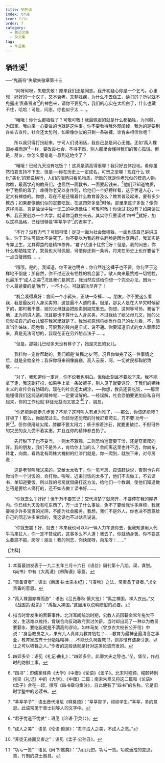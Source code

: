 ```yaml
---
title: 牺牲谟
index: true
icon: file
order: 7
category:
  - 鲁迅文集
  - 杂文集
tag:  
  - 华盖集
---
```


## 牺牲谟[^①]

──“鬼画符”失敬失敬章第十三

　　“阿呀阿呀，失敬失敬！原来我们还是同志。我开初疑心你是一个乞丐，心里想：好好的一个汉子，又不衰老，又非残疾，为什么不去做工，读书的？所以就不免露出‘责备贤者’[^②]的神色来，请你不要见气，我们的心实在太坦白了，什么也藏不住，哈哈！可是，同志，你也似乎太……。

　　“哦哦！你什么都牺牲了？可敬可敬！我最佩服的就是什么都牺牲，为同胞，为国家。我向来一心要做的也就是这件事。你不要看得我外观阔绰，我为的是要到各处去宣传。社会还太势利，如果像你似的只剩一条破裤，谁肯来相信你呢？

　　所以我只得打扮起来，宁可人们说闲话，我自己总是问心无愧。正如‘禹入裸国亦裸而游’[^③]一样，要改良社会，不得不然，别人那里会懂得我们的苦心孤诣。但是，朋友，你怎么竟奄奄一息到这地步了？

　　“哦哦！已经九天没有吃饭？！这真是清高得很哪！我只好五体投地。看你虽然怕要支持不下去，但是──你在历史上一定成名，可贺之至哪！现在什么‘欧化’‘美化’的邪说横行，人们的眼睛只看见物质，所缺的就是你老兄似的模范人物。你瞧，最高学府的教员们，也居然一面教书，一面要起钱来，[^④]他们只知道物质，中了物质的毒了。难得你老兄以身作则，给他们一个好榜样看，这于世道人心，一定大有裨益的。你想，现在不是还嚷着什么教育普及么？教育普及起来，要有多少教员；如果都像他们似的定要吃饭，在这四郊多垒[^⑤]时候，那里来这许多饭？像你这样清高，真是浊世中独一无二的中流砥柱：可敬可敬！你读过书没有？如果读过书，我正要创办一个大学，就请你当教务长去。其实你只要读过‘四书’[^⑥]就好，加以这样品格，已经很够做‘莘莘学子’[^⑦]的表率了。

　　“不行？没有力气？可惜可惜！足见一面为社会做牺牲，一面也该自己讲讲卫生。你于卫生可惜太不讲究了。你不要以为我的胖头胖脸是因为享用好，我其实是专靠卫生，尤其得益的是精神修养，‘君子忧道不忧贫’[^⑧]呀！但是，我的同志，你什么都牺牲完了，究竟也大可佩服，可惜你还剩一条裤，将来在历史上也许要留下一点白璧微瑕……。

　　“哦哦，是的。我知道，你不说也明白：你自然连这裤子也不要，你何至于这样地不彻底；那自然，你不过还没有牺牲的机会罢了。敝人向来最赞成一切牺牲，也最乐于‘成人之美’[^⑨]况且我们是同志，我当然应该给你想一个完全办法，因为一个人最紧要的是‘晚节’，一不小心，可就前功尽弃了！

　　“机会凑得真好：舍间一个小鸦头，正缺一条裤……。朋友，你不要这么看我，我是最反对人身买卖的，这是最不人道的事。但是，那女人是在大旱灾时候留下的，那时我不要，她的父母就会把她卖到妓院里去。你想，这何等可怜。我留下地，正为的讲人道。况且那也不算什么人身买卖，不过我给了她父母几文，她的父母就把自己的女儿留在我家里就是了。我当初原想将她当作自己的女儿看，不，简直当作姊妹，同胞看；可恨我的贱内是旧式，说不通。你要知道旧式的女人顽固起来，真是无法可想的，我现在正在另外想点法子……。

　　“但是，那娃儿已经多天没有裤子了，她是灾民的女儿。

　　我料你一定肯帮助的。我们都是‘贫民之友’呵。况且你做完了这一件事情之后，就是全始全终；我保你将来铜像巍巍，高入云表，呵，一切贫民都鞠躬致敬……。

　　“对了，我知道你一定肯，你不说我也明白。但你此刻且不要脱下来。我不能拿了走，我这副打扮，如果手上拿一条破裤子，别人见了就要诧异，于我们的牺牲主义的宣传会有妨碍的。现在的社会还太胡涂，──你想，教员还要吃饭，──那里能懂得我们这纯洁的精神呢，一定要误解的。一经误解，社会恐怕要更加自私自利起来，你的工作也就‘非徒无益而又害之’[^⑩]了，朋友。

　　“你还能勉强走几步罢？不能？这可叫人有点为难了，──那么，你该还能爬？好极了！那么，你就爬过去。你趁你还能爬的时候赶紧爬去，万不要‘功亏一篑’[^⑾]。但你须用趾尖爬，膝髁不要太用力；裤子擦着沙石，就要更破烂，不但可怜的灾民的女儿受不着实惠，并且连你的精神都白扔了。

　　先行脱下了也不妥当，一则太不雅观，二则恐怕巡警要干涉，还是穿着爬的好。我的朋友，我们不是外人，肯给你上当的么？舍间离这里也并不远，你向东，转北，向南，看路北有两株大槐树的红漆门就是。你一爬到，就脱下来，对号房说：

　　这是老爷叫我送来的，交给太太收下。你一见号房，应该赶快说，否则也许将你当作一个讨饭的，会打你。唉唉，近来讨饭的太多了，他们不去做工，不去读书，单知道要饭。所以我的号房就借痛打这方法，给他们一个教训，使他们知道做乞丐是要给人痛打的，还不如去做工读书好……。

　　“你就去么？好好！但千万不要忘记：交代清楚了就爬开，不要停在我的屋界内。你已经九天没有吃东西了，万一出了什么事故，免不了要给我许多麻烦，我就要减少许多宝贵的光阴，不能为社会服务。我想，我们不是外人，你也决不愿意给自己的同志许多麻烦的，我这话也不过姑且说说。

　　“你就去罢！好，就去！本来我也可以叫一辆人力车送你去，但我知道用人代牛马来拉人，你一定不赞成的，这事多么不人道！我去了。你就动身罢。你不要这么萎靡不振，爬呀！朋友！我的同志，你快爬呀，向东呀！……”

【注释】

[^①]:本篇最初发表于一九二五年三月十六日《语丝》周刊第十八期。谟，谋划。《尚书》中有《大禹谟》《皋陶谟》等篇。

[^②]:“责备贤者”：语出《新唐书·太宗本纪》：“《春秋》之法，常责备于贤者。”求全责备的意思。

[^③]:“禹入裸国亦裸而游”：语出《吕氏春秋·慎大览》：“禹之裸国，裸入衣出。”又《战国策·赵策》：“禹祖入裸国。”这里用以说明随俗的必要。

[^④]:指当时曾发生的索薪事件。北洋军阀统治时期，公教人员因薪金常年拖欠不发，生活难以维持，曾联合向反动政府索讨欠薪。当时却出现了一种以为教员要薪水、要吃饭就是不清高的谬论。如林马矣（曾京农大校长公开信》中说：“身当教员之人，果有几人真肯为教育牺牲？……教育为最神圣最清高之事业，教育家应有十分牺牲精神……不能长久枵腹教书，则亦惟有洁身引退，以让之可以牺牲之人。”作者的这段话就是针对这类论调而发的。

[^⑤]:四郊多垒：语见《礼记·曲礼》：“四郊多垒，此卿大夫之辱也。”垒，堡垒，作战时的防御工事。

[^⑥]:“四书”：即儒家经典《大学》《中庸》《论语》《孟子》。北宋时程颢、程颐特别推崇《礼记》中的《大学》、《中庸》二篇；南宋朱熹又将这二篇和《论语》《孟子》合在一起，撰写《四书章句集注》，自此便有了“四书”的名称。它是旧时学塾中的必读书。

[^⑦]:“莘莘学子”：语出晋代潘尼《释奠颂》：“莘莘胄子，祁祁学生。”莘莘，多的意思。此语常见于章士钊等人的文字中。

[^⑧]:“君子忧道不忧贫”：语见《论语·卫灵公》。

[^⑨]:“成人之美”：语见《论语·颜渊》：“君子成人之美，不成人之恶。”

[^⑩]:“非徒无益而又害之”：语见《孟子·公孙丑》。

[^⑾]:“功亏一篑”：语见《尚书·旅獒》：“为山九仞，功亏一篑。功败垂成的意思。篑，竹制的盛土器具。
